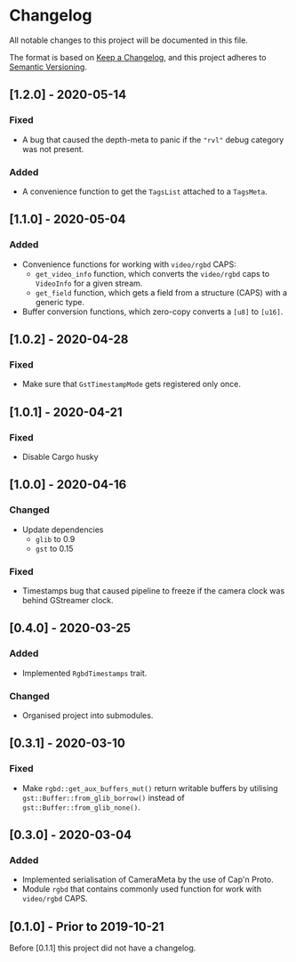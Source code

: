 # Changelog
All notable changes to this project will be documented in this file.

The format is based on [Keep a Changelog](https://keepachangelog.com/en/1.0.0/),
and this project adheres to [Semantic Versioning](https://semver.org/spec/v2.0.0.html).

## [1.2.0] - 2020-05-14

### Fixed

- A bug that caused the depth-meta to panic if the `"rvl"` debug category was not present.

### Added

- A convenience function to get the `TagsList` attached to a `TagsMeta`.

## [1.1.0] - 2020-05-04

### Added

- Convenience functions for working with `video/rgbd` CAPS:
    - `get_video_info` function, which converts the `video/rgbd` caps to `VideoInfo` for a given stream.
    - `get_field` function, which gets a field from a structure (CAPS) with a generic type.
- Buffer conversion functions, which zero-copy converts a `[u8]` to `[u16]`.

## [1.0.2] - 2020-04-28
### Fixed
- Make sure that `GstTimestampMode` gets registered only once.

## [1.0.1] - 2020-04-21

### Fixed

- Disable Cargo husky

## [1.0.0] - 2020-04-16
### Changed
- Update dependencies
  - `glib` to 0.9
  - `gst` to 0.15
### Fixed
- Timestamps bug that caused pipeline to freeze if the camera clock was behind GStreamer clock.

## [0.4.0] - 2020-03-25
### Added
- Implemented `RgbdTimestamps` trait.
### Changed
- Organised project into submodules.

## [0.3.1] - 2020-03-10
### Fixed
- Make `rgbd::get_aux_buffers_mut()` return writable buffers by utilising `gst::Buffer::from_glib_borrow()` instead of `gst::Buffer::from_glib_none()`.

## [0.3.0] - 2020-03-04
### Added
- Implemented serialisation of CameraMeta by the use of Cap'n Proto.
- Module `rgbd` that contains commonly used function for work with `video/rgbd` CAPS.

## [0.1.0] - Prior to 2019-10-21
Before [0.1.1] this project did not have a changelog.
